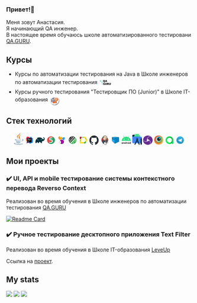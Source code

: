 ### Привет!👋 
Меня зовут Анастасия. 
</br>Я начинающий QA инженер.
</br>В настоящее время обучаюсь школе автоматизированного тестировани [QA.GURU](https://qa.guru).

## Курсы
- Курсы по автоматизации тестирования на Java в Школе инженеров по автоматизации тестирования [<img align="center" width="8%" src="media/icons/QA.GURU-logo.png">](https://qa.guru)
- Курсы ручного тестирования "Тестировщик ПО (Junior)" в Школе IT-образования [<img align="center" width="6%" src="media/icons/LevelUp-logo.png">](https://levelp.ru)

## <a name="Стек-технологий">Стек технологий</a>
<p  align="center">
<img width="5%" title="Java" src="media/icons/java-logo.svg">
<img width="5%" title="IntelliJ IDEA" src="media/icons/IDEA-logo.svg">
<img width="5%" title="Gradle" src="media/icons/gradle-logo.svg">
<img width="5%" title="Junit5" src="media/icons/junit5-logo.svg">
<img width="5%" title="Selenide" src="media/icons/selenide-logo.svg">
<img width="5%" title="Rest-Assured" src="media/icons/rest-assured-logo.svg">
<img width="5%" title="Allure Report" src="media/icons/allure-report-logo.svg">
<img width="5%" title="GitHub" src="media/icons/github-logo.svg">
<img width="5%" title="Jenkins" src="media/icons/jenkins-logo.svg">
<img width="5%" title="Selenoid" src="media/icons/selenoid-logo.svg">
<img width="5%" title="Android" src="media/icons/android-logo.svg">
<img width="5%" title="Android Studio" src="media/icons/android-studio-logo.svg">
<img width="5%" title="Appium" src="media/icons/appium-server-logo.svg">
<img width="5%" title="Browserstack" src="media/icons/browserstack-logo.svg">
<img width="5%" title="Allure TestOps" src="media/icons/allure-testops-logo.svg">
<img width="5%" title="Telegram" src="media/icons/telegram-logo.svg">
</p>

## Мои проекты
### :heavy_check_mark: UI, API и mobile тестирование системы контекстного перевода Reverso Context
Реализован во время обучения в Школе инженеров по автоматизации тестирования <a target="_blank" href="https://qa.guru">QA.GURU</a>

[![Readme Card](https://github-readme-stats.vercel.app/api/pin/?username=nastasia-ch&repo=reverso.net-tests)](https://github.com/nastasia-ch/reverso.net-tests)

### :heavy_check_mark: Ручное тестирование десктопного приложения Text Filter
Реализован во время обучения в Школе IT-образования <a target="_blank" href="https://levelp.ru">LeveUp</a>

Cсылка на [проект](https://drive.google.com/file/d/1LvXeHppGEu1r4PY4wNrcDszPzK8Ps3To/view).

## My stats
  ![](https://github-profile-summary-cards.vercel.app/api/cards/profile-details?username=nastasia-ch)
  ![](https://github-profile-summary-cards.vercel.app/api/cards/stats?username=nastasia-ch)
  ![](https://github-profile-summary-cards.vercel.app/api/cards/repos-per-language?username=nastasia-ch)
